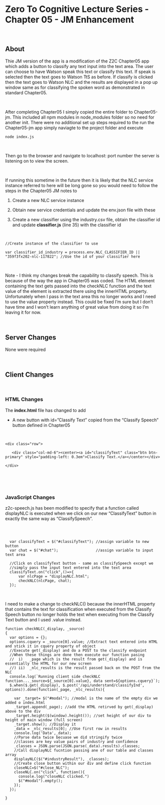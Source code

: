 Zero To Cognitive Lecture Series - Chapter 05 - JM Enhancement
==============================================================

 

About
-----

Thie JM version of the app is a modification of the Z2C Chapter05 app which adds
a button to classify any text input into the text area. The user can choose to
have Watson speak this text or classify this text. If speak is selected then the
text goes to Watson TtS as before. If classify is clicked then the text goes to
Watson NLC and the results are displayed in a pop up window same as for
classifying the spoken word as demonstrated in standard Chapter05.

 

After completing Chapter05 I simply copied the entire folder to Chapter05-jm.
This included all npm modules in node_modules folder so no need for another
init. There were no additional set up steps required to the run the Chapter05-jm
app simply naviagte to the project folder and execute

~~~~~~~~~~~~~~~~~~~~~~~~~~~~~~~~~~~~~~~~~~~~~~~~~~~~~~~~~~~~~~~~~~~~~~~~~~~~~~~~
node index.js
~~~~~~~~~~~~~~~~~~~~~~~~~~~~~~~~~~~~~~~~~~~~~~~~~~~~~~~~~~~~~~~~~~~~~~~~~~~~~~~~

 

Then go to the browser and navigate to localhost: port number the server is
listening on to view the screen.

 

If running this sometime in the future then it is likely that the NLC service
instance referred to here will be long gone so you would need to follow the
steps in the Chapter05 JM notes to

1.  Create a new NLC service instance

2.  Obtain new service credentials and update the env.json file with these

3.  Create a new classifier using the industry.csv file, obtain the classifier
    id and update **classifier.js** (line 35) with the classifier id

 

~~~~~~~~~~~~~~~~~~~~~~~~~~~~~~~~~~~~~~~~~~~~~~~~~~~~~~~~~~~~~~~~~~~~~~~~~~~~~~~~
//Create instance of the classifier to use

var classifier_id_industry = process.env.NLC_CLASSIFIER_ID || "359f3fx202-nlc-117822"; //Use the id of your classifier here
~~~~~~~~~~~~~~~~~~~~~~~~~~~~~~~~~~~~~~~~~~~~~~~~~~~~~~~~~~~~~~~~~~~~~~~~~~~~~~~~

 

Note - I think my changes break the capability to classify speech. This is
because of the way the app in Chapter05 was coded. The HTML element containing
the text gets passed into the checkNLC function and the text value of the
element is extracted there using the innerHTML property. Unfortunately when I
pass in the text area this no longer works and I need to use the value property
instead. This could be fixed I’m sure but I don’t have time and I won’t learn
anything of great value from doing it so I’m leaving it for now.

 

Server Changes
--------------

None were required

 

Client Changes
--------------

 

### HTML Changes

The **index.html** file has changed to add

-   A new button with id=”Classify Text” copied from the “Classify Speech”
    button defined in Chapter05

 

~~~~~~~~~~~~~~~~~~~~~~~~~~~~~~~~~~~~~~~~~~~~~~~~~~~~~~~~~~~~~~~~~~~~~~~~~~~~~~~~
<div class="row">

   <div class="col-md-6"><center><a id="classifyText" class="btn btn-primary" style="padding-left: 0.3em">Classify Text.</a></center></div>

</div>
~~~~~~~~~~~~~~~~~~~~~~~~~~~~~~~~~~~~~~~~~~~~~~~~~~~~~~~~~~~~~~~~~~~~~~~~~~~~~~~~

 

 

### JavaScript Changes

z2c-speech.js has been modified to specify that a function called displayNLC is
executed when we click on our new “ClassifyText” button in exactly the same way
as “ClassifySpeech”.

 

~~~~~~~~~~~~~~~~~~~~~~~~~~~~~~~~~~~~~~~~~~~~~~~~~~~~~~~~~~~~~~~~~~~~~~~~~~~~~~~~
  
  var classifyText = $("#classifyText"); //assign variable to new button
  var chat = $("#chat");                 //assign variable to input text area

  //Click on classifyText button - same as classifySpeech except we
  //simply pass the input text entered into the text area
  classifyText.on("click",()=>{
      var nlcPage = "displayNLC.html";
      checkNLC(nlcPage, chat);
  });
~~~~~~~~~~~~~~~~~~~~~~~~~~~~~~~~~~~~~~~~~~~~~~~~~~~~~~~~~~~~~~~~~~~~~~~~~~~~~~~~

 

I need to make a change to checkNLC() because the innerHTML property that
contains the text for classification when executed from the Classify Speech
button no longer holds the text when executing from the Classify Text button and
I used .value instead.

~~~~~~~~~~~~~~~~~~~~~~~~~~~~~~~~~~~~~~~~~~~~~~~~~~~~~~~~~~~~~~~~~~~~~~~~~~~~~~~~
function checkNLC(_display, _source)
{
  var options = {};
  options.cquery = _source[0].value; //Extract text entered into HTML and stick it in cquery property of object
  //Execute get(_display) and do a POST to the classify endpoint
  //When these things are done then execute our function pasing
  //  i)   _page which is the result from get(_display) and is essentially the HTML for our new screen
  //) ii)  _nlc_results is the result passed back on the POST from the NLC
  console.log(`Running client side checkNLC function..._source=${_source[0].value}, data sent=${options.cquery}`);
  $.when($.get(_display), $.post('/api/understand/classifyInd', options)).done(function(_page, _nlc_results){

    var _target= $("#modal"); //modal is the name of the empty div we added o index.html
    _target.append(_page); //add the HTML retirved by get(_display) above to the div
    _target.height($(window).height()); //set height of our div to height of main window (full screen)
    _target.show(); //Display it
    _data = _nlc_results[0]; //Use first row in results
    console.log('Data',_data);
    //Parse data twice becuase we did stringify twice
    //classes are key value pairs of industry and confidence
    _classes = JSON.parse(JSON.parse(_data).results).classes;
    //Call displayNLC fucntion passing ane of our table and classes array
    displayNLC($("#industryResult"), _classes);
    //Create close button within our div and define click function
    closeNLC=$("#close_NLC");
    closeNLC.on("click", function(){
      console.log("closeNLC clicked.")
      $("#modal").empty();
    });
  });

}
~~~~~~~~~~~~~~~~~~~~~~~~~~~~~~~~~~~~~~~~~~~~~~~~~~~~~~~~~~~~~~~~~~~~~~~~~~~~~~~~

 

 

 

 

 

 

 

 

 

 

 

 

 

 
